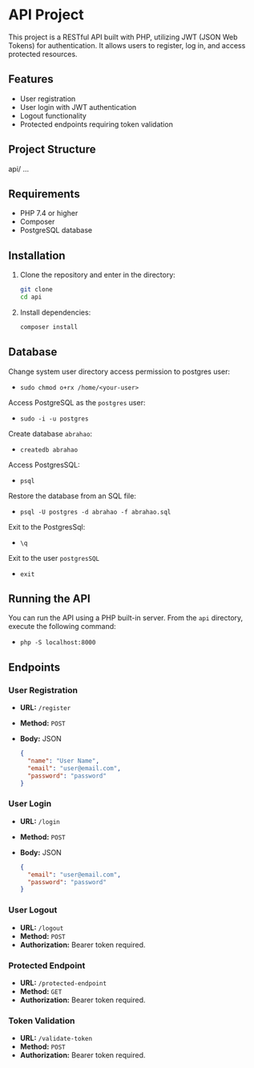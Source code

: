 # API Project

This project is a RESTful API built with PHP, utilizing JWT (JSON Web Tokens) for authentication. It allows users to register, log in, and access protected resources.

## Features

- User registration
- User login with JWT authentication
- Logout functionality
- Protected endpoints requiring token validation

## Project Structure

api/
...

## Requirements

- PHP 7.4 or higher
- Composer
- PostgreSQL database
  
## Installation
1. Clone the repository and enter in the directory:

   ```bash
   git clone 
   cd api

2. Install dependencies:

   ```bash
   composer install

## Database

Change system user directory access permission to postgres user:

* `sudo chmod o+rx /home/<your-user>`

Access PostgreSQL as the `postgres` user:

* `sudo -i -u postgres`

Create database `abrahao`:
* `createdb abrahao`

Access PostgresSQL:

* `psql`

Restore the database from an SQL file:

* `psql -U postgres -d abrahao -f abrahao.sql`

Exit to the PostgresSql:
* `\q`

Exit to the user `postgresSQL`
  * `exit`

## Running the API
You can run the API using a PHP built-in server. From the `api` directory, execute the following command:

* `php -S localhost:8000`


## Endpoints 
### User Registration
- **URL:** `/register`
- **Method:** `POST`
- **Body:** JSON

  ```json
  {
    "name": "User Name",
    "email": "user@email.com",
    "password": "password"
  }

### User Login

- **URL:** `/login`
- **Method:** `POST`
- **Body:** JSON

  ```json
  {
    "email": "user@email.com",
    "password": "password"
  }

### User Logout

- **URL:** `/logout`
- **Method:** `POST`
- **Authorization:** Bearer token required.

### Protected Endpoint

- **URL:** `/protected-endpoint`
- **Method:** `GET`
- **Authorization:** Bearer token required.
  
### Token Validation

- **URL:** `/validate-token`
- **Method:** `POST`
- **Authorization:** Bearer token required.

